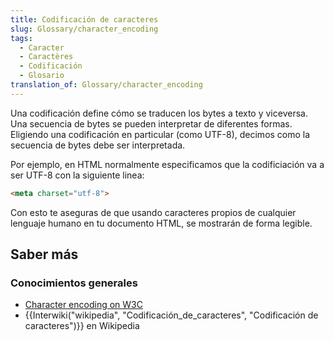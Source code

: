 ```yaml
---
title: Codificación de caracteres
slug: Glossary/character_encoding
tags:
  - Caracter
  - Caractères
  - Codificación
  - Glosario
translation_of: Glossary/character_encoding
---
```

Una codificación define cómo se traducen los bytes a texto y viceversa. Una secuencia de bytes se pueden interpretar de diferentes formas. Eligiendo una codificación en particular (como UTF-8), decimos como la secuencia de bytes debe ser interpretada.

Por ejemplo, en HTML normalmente especificamos que la codificiación va a ser UTF-8 con la siguiente linea:

```html
<meta charset="utf-8">
```

Con esto te aseguras de que usando caracteres propios de cualquier lenguaje humano en tu documento HTML, se mostrarán de forma legible.

## Saber más

### Conocimientos generales

- [Character encoding on W3C](https://www.w3.org/International/articles/definitions-characters/)
- {{Interwiki("wikipedia", "Codificación_de_caracteres", "Codificación de caracteres")}} en Wikipedia
